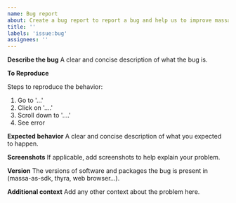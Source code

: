 ```yaml
---
name: Bug report
about: Create a bug report to report a bug and help us to improve massa-as-sdk
title: ''
labels: 'issue:bug'
assignees: ''
---
```


**Describe the bug**
A clear and concise description of what the bug is.

**To Reproduce**

Steps to reproduce the behavior:

1. Go to '...'
2. Click on '....'
3. Scroll down to '....'
4. See error

**Expected behavior**
A clear and concise description of what you expected to happen.

**Screenshots**
If applicable, add screenshots to help explain your problem.

**Version**
The versions of software and packages the bug is present in (massa-as-sdk, thyra, web browser...).

**Additional context**
Add any other context about the problem here.
